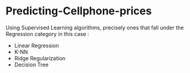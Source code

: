 # Predicting-Cellphone-prices
Using Supervised Learning algorithms, precisely ones that fall under the Regression category in this case :
+ Linear Regression
+ K-NN
+ Ridge Regularization
+ Decision Tree
